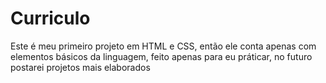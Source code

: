 # Curriculo
Este é meu primeiro projeto em HTML e CSS, então ele conta apenas com elementos básicos da linguagem, feito apenas para eu práticar, no futuro postarei
projetos mais elaborados
